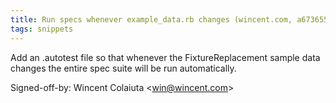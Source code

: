 ```yaml
---
title: Run specs whenever example_data.rb changes (wincent.com, a673655)
tags: snippets
---
```


Add an .autotest file so that whenever the FixtureReplacement sample data changes the entire spec suite will be run automatically.

Signed-off-by: Wincent Colaiuta &lt;win@wincent.com&gt;
